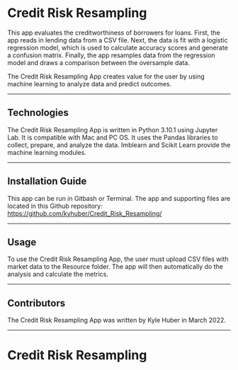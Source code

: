 # Credit Risk Resampling

This app evaluates the creditworthiness of borrowers for loans. First, the app reads in lending data from a CSV file. Next, the data is fit with a logistic regression model, which is used to calculate accuracy scores and generate a confusion matrix. Finally, the app resamples data from the regression model and draws a comparison between the oversample data.

The Credit Risk Resampling App creates value for the user by using machine learning to analyze data and predict outcomes.

---

## Technologies

The Credit Risk Resampling App is written in Python 3.10.1 using Jupyter Lab. It is compatible with Mac and PC OS. It uses the Pandas libraries to collect, prepare, and analyze the data. Imblearn and Scikit Learn provide the machine learning modules.

---

## Installation Guide

This app can be run in Gitbash or Terminal. The app and supporting files are located in this Github repository:
https://github.com/kyhuber/Credit_Risk_Resampling/

---

## Usage

To use the Credit Risk Resampling App, the user must upload CSV files with market data to the Resource folder. The app will then automatically do the analysis and calculate the metrics.

---

## Contributors

The Credit Risk Resampling App was written by Kyle Huber in March 2022.

---

# Credit Risk Resampling
